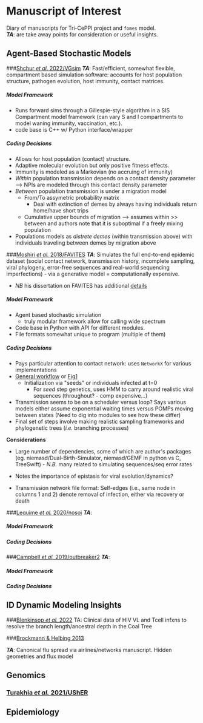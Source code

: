 # Manuscript of Interest

Diary of manuscripts for Tri-CePPI project and `fomes` model.  
**_TA_**: are take away points for consideration or useful insights.

## Agent-Based Stochastic Models


###[Shchur _et al._ 2022/VGsim](https://journals.plos.org/ploscompbiol/article?id=10.1371/journal.pcbi.1010409)
**_TA_**:  Fast/efficient, somewhat flexible, compartment based simulation software: accounts for host population structure, pathogen evolution, host immunity, contact matrices.

##### Model Framework      
- Runs forward sims through a Gillespie-style algorithm in a SIS Compartment model framework (can vary S and I compartments to model waning immunity, vaccination, etc.).    
- code base is C++ w/ Python interface/wrapper

##### Coding Decisions
- Allows for host population (contact) structure.    
- Adaptive molecular evolution but only positive fitness effects.    
- Immunity is modeled as a Markovian (no accruing of immunity) 
- _Within_ population transmission depends on a contact density parameter --> NPIs are modeled through this contact density parameter 
- _Between_ population transmission is under a migration model 
	- From/To assymetric probability matrix 
		- Deal with extinction of demes by always having individuals return home/have short trips  
	- Cumulative upper bounds of migration --> assumes within >> between and authors note that it is suboptimal if a freely mixing population 
- Populations models as _distrete demes_ (within transmission above) with individuals traveling between demes by migration above 
	








###[Moshiri _et al._ 2018/FAVITES](https://academic.oup.com/bioinformatics/article/35/11/1852/5161084?login=false)
**_TA_**: Simulates the full end-to-end epidemic dataset (social contact network, transmission history, incomplete sampling, viral phylogeny, error-free sequences and real-world sequencing imperfections) - via a generative model = computationally expensive.     

- _NB_ his dissertation on FAVITES has additional [details](https://escholarship.org/uc/item/62s7q92d)


##### Model Framework    
- Agent based stochastic simulation 
	- truly modular framework allow for calling wide spectrum
-  Code base in Python with API for different modules.   
- File formats somewhat unique to program (multiple of them) 
	
##### Coding Decisions    
- Pays particular attention to contact network: uses `NetworkX` for various implementations 
- [General workflow](https://github.com/niemasd/FAVITES/wiki/General-Workflow) or [Fig1](https://www.ncbi.nlm.nih.gov/pmc/articles/PMC6931354/)
	- Initialization via "seeds" or individuals infected at t=0
		- For _seed_ step genetics, uses HMM to carry around realistic viral sequences (throughout? - comp expensive...)  
- Transmission seems to be on a scheduler versus loop? Says various models either assume exponential waiting times versus POMPs moving between states (Need to dig into modules to see how these differ)  
- Final set of steps involve making realistic sampling frameworks and phylogenetic trees (_i.e._ branching processes) 


**Considerations**

- Large number of dependencies, some of which are author's packages (eg. niemasd/Dual-Birth-Simulator, niemasd/GEMF in python vs C, TreeSwift)
		- _N.B._ many related to simulating sequences/seq error rates   
	
-  Notes the importance of epistasis for viral evolution/dynamics?  
-  Transmission network file format: Self-edges (i.e., same node in columns 1 and 2) denote removal of infection, either via recovery or death







###[Lequime _et al._ 2020/nosoi](https://besjournals.onlinelibrary.wiley.com/doi/full/10.1111/2041-210X.13422)
**_TA_**:  

##### Model Framework     
##### Coding Decisions  
	

###[Campbell _et al._ 2019/outbreaker2](https://journals.plos.org/ploscompbiol/article?id=10.1371/journal.pcbi.1006930)
**_TA_**:  

##### Model Framework     
##### Coding Decisions  
	


## ID Dynamic Modeling Insights

###[Blenkinsop _et al._ 2022](https://elifesciences.org/articles/76487)
TA: Clinical data of HIV VL and Tcell infxns to resolve the branch length/ancestral depth in the Coal Tree

###[Brockmann & Helbing 2013](https://www.science.org/doi/10.1126/science.1245200)

**_TA_**: Canonical flu spread via airlines/networks manuscript. Hidden geometries and flux model


## Genomics

### [Turakhia _et al._ 2021/UShER](https://www.nature.com/articles/s41588-021-00862-7)


## Epidemiology
